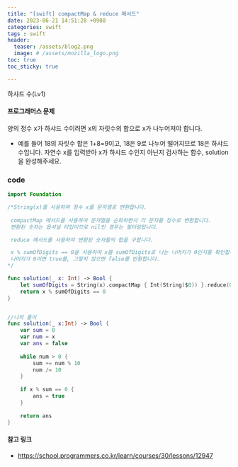 ```yaml
---
title: "[swift] compactMap & reduce 메서드"
date: 2023-06-21 14:51:28 +0900
categories: swift
tags : swift
header:
  teaser: /assets/blog2.png
  image: # /assets/mozilla_logo.png 
toc: true  
toc_sticky: true 

---
```


하샤드 수(Lv1)

#### 프로그래머스 문제

양의 정수 x가 하샤드 수이려면 x의 자릿수의 합으로 x가 나누어져야 합니다. 
- 예를 들어 18의 자릿수 합은 1+8=9이고, 18은 9로 나누어 떨어지므로 18은 하샤드 수입니다. 
자연수 x를 입력받아 x가 하샤드 수인지 아닌지 검사하는 함수, solution을 완성해주세요.


### code

```swift
import Foundation

/*String(x)를 사용하여 정수 x를 문자열로 변환합니다.
 
 compactMap 메서드를 사용하여 문자열을 순회하면서 각 문자를 정수로 변환합니다.
 변환된 숫자는 옵셔널 타입이므로 nil인 경우는 필터링됩니다.

 reduce 메서드를 사용하여 변환된 숫자들의 합을 구합니다.

 x % sumOfDigits == 0을 사용하여 x를 sumOfDigits로 나눈 나머지가 0인지를 확인합니다.
 나머지가 0이면 true를, 그렇지 않으면 false를 반환합니다.
*/

func solution(_ x: Int) -> Bool {
    let sumOfDigits = String(x).compactMap { Int(String($0)) }.reduce(0, +)
    return x % sumOfDigits == 0
}


//나의 풀이
func solution(_ x:Int) -> Bool {
    var sum = 0
    var num = x
    var ans = false
    
    while num > 0 {
        sum += num % 10
        num /= 10
    }
    
    if x % sum == 0 {
        ans = true
    }
    
    return ans
}

```


#### 참고 링크

- https://school.programmers.co.kr/learn/courses/30/lessons/12947
